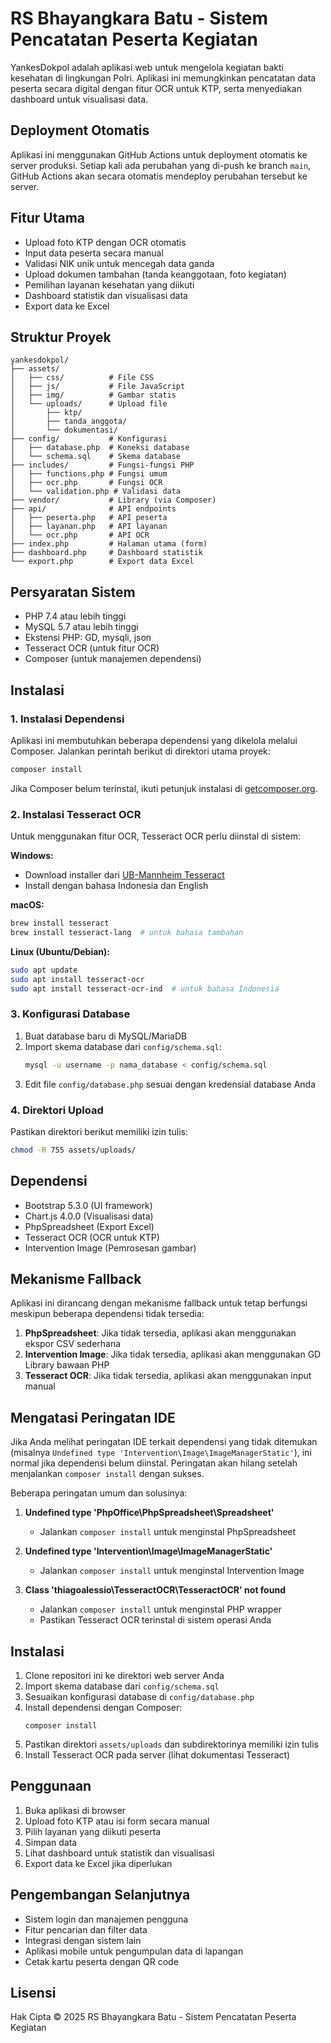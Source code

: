 # RS Bhayangkara Batu - Sistem Pencatatan Peserta Kegiatan

YankesDokpol adalah aplikasi web untuk mengelola kegiatan bakti kesehatan di lingkungan Polri. Aplikasi ini memungkinkan pencatatan data peserta secara digital dengan fitur OCR untuk KTP, serta menyediakan dashboard untuk visualisasi data.

## Deployment Otomatis

Aplikasi ini menggunakan GitHub Actions untuk deployment otomatis ke server produksi. Setiap kali ada perubahan yang di-push ke branch `main`, GitHub Actions akan secara otomatis mendeploy perubahan tersebut ke server.

## Fitur Utama

- Upload foto KTP dengan OCR otomatis
- Input data peserta secara manual
- Validasi NIK unik untuk mencegah data ganda
- Upload dokumen tambahan (tanda keanggotaan, foto kegiatan)
- Pemilihan layanan kesehatan yang diikuti
- Dashboard statistik dan visualisasi data
- Export data ke Excel

## Struktur Proyek

```
yankesdokpol/
├── assets/
│   ├── css/          # File CSS
│   ├── js/           # File JavaScript
│   ├── img/          # Gambar statis
│   └── uploads/      # Upload file
│       ├── ktp/
│       ├── tanda_anggota/
│       └── dokumentasi/
├── config/           # Konfigurasi
│   ├── database.php  # Koneksi database
│   └── schema.sql    # Skema database
├── includes/         # Fungsi-fungsi PHP
│   ├── functions.php # Fungsi umum
│   ├── ocr.php       # Fungsi OCR
│   └── validation.php # Validasi data
├── vendor/           # Library (via Composer)
├── api/              # API endpoints
│   ├── peserta.php   # API peserta
│   ├── layanan.php   # API layanan
│   └── ocr.php       # API OCR
├── index.php         # Halaman utama (form)
├── dashboard.php     # Dashboard statistik
└── export.php        # Export data Excel
```

## Persyaratan Sistem

- PHP 7.4 atau lebih tinggi
- MySQL 5.7 atau lebih tinggi
- Ekstensi PHP: GD, mysqli, json
- Tesseract OCR (untuk fitur OCR)
- Composer (untuk manajemen dependensi)

## Instalasi

### 1. Instalasi Dependensi

Aplikasi ini membutuhkan beberapa dependensi yang dikelola melalui Composer. Jalankan perintah berikut di direktori utama proyek:

```bash
composer install
```

Jika Composer belum terinstal, ikuti petunjuk instalasi di [getcomposer.org](https://getcomposer.org/download/).

### 2. Instalasi Tesseract OCR

Untuk menggunakan fitur OCR, Tesseract OCR perlu diinstal di sistem:

**Windows:**
- Download installer dari [UB-Mannheim Tesseract](https://github.com/UB-Mannheim/tesseract/wiki)
- Install dengan bahasa Indonesia dan English

**macOS:**
```bash
brew install tesseract
brew install tesseract-lang  # untuk bahasa tambahan
```

**Linux (Ubuntu/Debian):**
```bash
sudo apt update
sudo apt install tesseract-ocr
sudo apt install tesseract-ocr-ind  # untuk bahasa Indonesia
```

### 3. Konfigurasi Database

1. Buat database baru di MySQL/MariaDB
2. Import skema database dari `config/schema.sql`:
   ```bash
   mysql -u username -p nama_database < config/schema.sql
   ```
3. Edit file `config/database.php` sesuai dengan kredensial database Anda

### 4. Direktori Upload

Pastikan direktori berikut memiliki izin tulis:
```bash
chmod -R 755 assets/uploads/
```

## Dependensi

- Bootstrap 5.3.0 (UI framework)
- Chart.js 4.0.0 (Visualisasi data)
- PhpSpreadsheet (Export Excel)
- Tesseract OCR (OCR untuk KTP)
- Intervention Image (Pemrosesan gambar)

## Mekanisme Fallback

Aplikasi ini dirancang dengan mekanisme fallback untuk tetap berfungsi meskipun beberapa dependensi tidak tersedia:

1. **PhpSpreadsheet**: Jika tidak tersedia, aplikasi akan menggunakan ekspor CSV sederhana
2. **Intervention Image**: Jika tidak tersedia, aplikasi akan menggunakan GD Library bawaan PHP
3. **Tesseract OCR**: Jika tidak tersedia, aplikasi akan menggunakan input manual

## Mengatasi Peringatan IDE

Jika Anda melihat peringatan IDE terkait dependensi yang tidak ditemukan (misalnya `Undefined type 'Intervention\Image\ImageManagerStatic'`), ini normal jika dependensi belum diinstal. Peringatan akan hilang setelah menjalankan `composer install` dengan sukses.

Beberapa peringatan umum dan solusinya:

1. **Undefined type 'PhpOffice\PhpSpreadsheet\Spreadsheet'**
   - Jalankan `composer install` untuk menginstal PhpSpreadsheet

2. **Undefined type 'Intervention\Image\ImageManagerStatic'**
   - Jalankan `composer install` untuk menginstal Intervention Image

3. **Class 'thiagoalessio\TesseractOCR\TesseractOCR' not found**
   - Jalankan `composer install` untuk menginstal PHP wrapper
   - Pastikan Tesseract OCR terinstal di sistem operasi Anda

## Instalasi

1. Clone repositori ini ke direktori web server Anda
2. Import skema database dari `config/schema.sql`
3. Sesuaikan konfigurasi database di `config/database.php`
4. Install dependensi dengan Composer:
   ```
   composer install
   ```
5. Pastikan direktori `assets/uploads` dan subdirektorinya memiliki izin tulis
6. Install Tesseract OCR pada server (lihat dokumentasi Tesseract)

## Penggunaan

1. Buka aplikasi di browser
2. Upload foto KTP atau isi form secara manual
3. Pilih layanan yang diikuti peserta
4. Simpan data
5. Lihat dashboard untuk statistik dan visualisasi
6. Export data ke Excel jika diperlukan

## Pengembangan Selanjutnya

- Sistem login dan manajemen pengguna
- Fitur pencarian dan filter data
- Integrasi dengan sistem lain
- Aplikasi mobile untuk pengumpulan data di lapangan
- Cetak kartu peserta dengan QR code

## Lisensi

Hak Cipta © 2025 RS Bhayangkara Batu - Sistem Pencatatan Peserta Kegiatan
